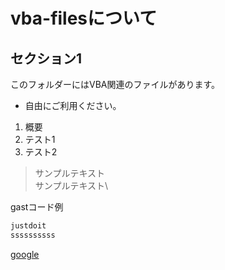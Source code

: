 # vba-filesについて
## セクション1
このフォルダーにはVBA関連のファイルがあります。
- 自由にご利用ください。

1. 概要
1. テスト1
1. テスト2

> サンプルテキスト\
> サンプルテキスト\
>
gastコード例

```py
justdoit
ssssssssss
```
[google](https://google.com)



